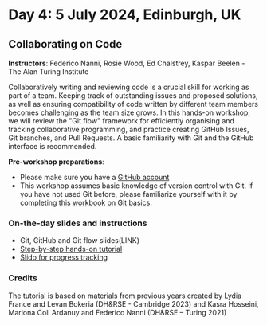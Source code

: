# Day 4: 5 July 2024, Edinburgh, UK

## Collaborating on Code

**Instructors**: Federico Nanni, Rosie Wood, Ed Chalstrey, Kaspar Beelen - The Alan Turing Institute

Collaboratively writing and reviewing code is a crucial skill for working as part of a team. Keeping track of 
outstanding issues and proposed solutions, as well as ensuring compatibility of code written by different team members 
becomes challenging as the team size grows. In this hands-on workshop, we will review the "Git flow" framework for 
efficiently organising and tracking collaborative programming, and practice creating GitHub Issues, Git branches, and 
Pull Requests. A basic familiarity with Git and the GitHub interface is recommended.

**Pre-workshop preparations**:  
- Please make sure you have a [GitHub account](https://github.com/)
- This workshop assumes basic knowledge of version control with Git. If you have not used Git before, please familiarize yourself with it by completing [this workbook on Git basics](https://docs.google.com/document/d/1uO8f0j62-5FkLkDHht9xOj-XFbr0RTF9sukWCig42vk/edit).

### On-the-day slides and instructions
- Git, GitHub and Git flow slides(LINK)
- [Step-by-step hands-on tutorial](https://docs.google.com/document/d/1tMo_0u7PE8aK_KfUpyWS7cDFQT4veq9wjNg2mNQE_ew/edit?usp=sharing)
- [Slido for progress tracking](https://app.sli.do/event/qXprRRuwjBKm2ixVLUhojb)
### Credits

The tutorial is based on materials from previous years created by Lydia France and Levan Bokeria (DH&RSE -  Cambridge 2023) and Kasra Hosseini, Mariona Coll Ardanuy and Federico Nanni (DH&RSE – Turing 2021)​
